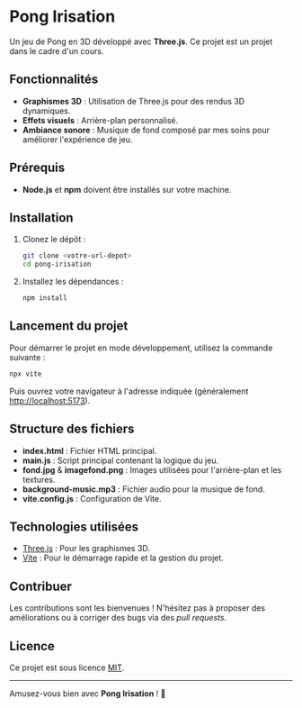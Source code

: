 # Pong Irisation

Un jeu de Pong en 3D développé avec **Three.js**. Ce projet est un projet dans le cadre d'un cours.

## Fonctionnalités
- **Graphismes 3D** : Utilisation de Three.js pour des rendus 3D dynamiques.
- **Effets visuels** : Arrière-plan personnalisé.
- **Ambiance sonore** : Musique de fond composé par mes soins pour améliorer l'expérience de jeu.

## Prérequis
- **Node.js** et **npm** doivent être installés sur votre machine.

## Installation
1. Clonez le dépôt :
    ```bash
    git clone <votre-url-depot>
    cd pong-irisation
    ```

2. Installez les dépendances :
    ```bash
    npm install
    ```

## Lancement du projet
Pour démarrer le projet en mode développement, utilisez la commande suivante :
```bash
npx vite
```
Puis ouvrez votre navigateur à l'adresse indiquée (généralement [http://localhost:5173](http://localhost:5173)).

## Structure des fichiers
- **index.html** : Fichier HTML principal.
- **main.js** : Script principal contenant la logique du jeu.
- **fond.jpg** & **imagefond.png** : Images utilisées pour l'arrière-plan et les textures.
- **background-music.mp3** : Fichier audio pour la musique de fond.
- **vite.config.js** : Configuration de Vite.

## Technologies utilisées
- [Three.js](https://threejs.org/) : Pour les graphismes 3D.
- [Vite](https://vitejs.dev/) : Pour le démarrage rapide et la gestion du projet.

## Contribuer
Les contributions sont les bienvenues ! N'hésitez pas à proposer des améliorations ou à corriger des bugs via des *pull requests*.

## Licence
Ce projet est sous licence [MIT](LICENSE).

---

Amusez-vous bien avec **Pong Irisation** ! 🌟

